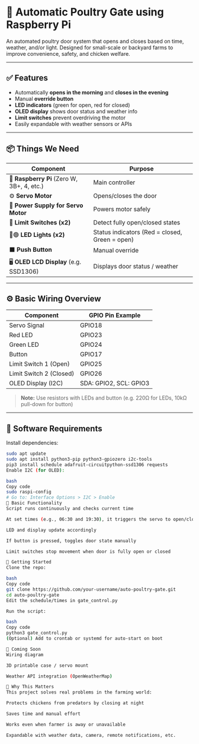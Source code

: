 # 🐔 Automatic Poultry Gate using Raspberry Pi

An automated poultry door system that opens and closes based on time, weather, and/or light. Designed for small-scale or backyard farms to improve convenience, safety, and chicken welfare.

---

## ✅ Features

- Automatically **opens in the morning** and **closes in the evening**
- Manual **override button**
- **LED indicators** (green for open, red for closed)
- **OLED display** shows door status and weather info
- **Limit switches** prevent overdriving the motor
- Easily expandable with weather sensors or APIs

---

## 📦 Things We Need

| Component | Purpose |
|----------|---------|
| 🧠 **Raspberry Pi** (Zero W, 3B+, 4, etc.) | Main controller |
| ⚙️ **Servo Motor** | Opens/closes the door |
| 🔋 **Power Supply for Servo Motor** | Powers motor safely |
| 🔘 **Limit Switches (x2)** | Detect fully open/closed states |
| 🔴🟢 **LED Lights (x2)** | Status indicators (Red = closed, Green = open) |
| ⬛ **Push Button** | Manual override |
| 🖥️ **OLED LCD Display** (e.g. SSD1306) | Displays door status / weather |

---

## ⚙️ Basic Wiring Overview

| Component | GPIO Pin Example |
|-----------|------------------|
| Servo Signal | GPIO18 |
| Red LED | GPIO23 |
| Green LED | GPIO24 |
| Button | GPIO17 |
| Limit Switch 1 (Open) | GPIO25 |
| Limit Switch 2 (Closed) | GPIO26 |
| OLED Display (I2C) | SDA: GPIO2, SCL: GPIO3 |

> **Note:** Use resistors with LEDs and button (e.g. 220Ω for LEDs, 10kΩ pull-down for button)

---

## 🧰 Software Requirements

Install dependencies:

```bash
sudo apt update
sudo apt install python3-pip python3-gpiozero i2c-tools
pip3 install schedule adafruit-circuitpython-ssd1306 requests
Enable I2C (for OLED):

bash
Copy code
sudo raspi-config
# Go to: Interface Options > I2C > Enable
🧪 Basic Functionality
Script runs continuously and checks current time

At set times (e.g., 06:30 and 19:30), it triggers the servo to open/close the door

LED and display update accordingly

If button is pressed, toggles door state manually

Limit switches stop movement when door is fully open or closed

🚀 Getting Started
Clone the repo:

bash
Copy code
git clone https://github.com/your-username/auto-poultry-gate.git
cd auto-poultry-gate
Edit the schedule/times in gate_control.py

Run the script:

bash
Copy code
python3 gate_control.py
(Optional) Add to crontab or systemd for auto-start on boot

📸 Coming Soon
Wiring diagram

3D printable case / servo mount

Weather API integration (OpenWeatherMap)

🧠 Why This Matters
This project solves real problems in the farming world:

Protects chickens from predators by closing at night

Saves time and manual effort

Works even when farmer is away or unavailable

Expandable with weather data, camera, remote notifications, etc.
